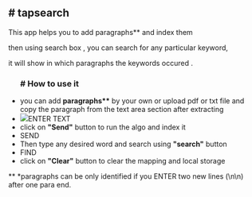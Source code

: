 <h2># tapsearch</h2>

  This app helps you to add paragraphs** and index them

  then using search box , you can search for any particular keyword,

  it will show in which paragraphs the keywords occured .

<ul>
 <h3> # How to use it </h3> 

  <li> you can add <strong>paragraphs**</strong> by your own or upload pdf or txt file and copy the paragraph
      from the text area section after extracting</li>
    
   <li><img src = "https://imgur.com/a/9hc5WSz">ENTER TEXT</li>
    
  <li>click on <strong>"Send"</strong> button to run the algo and index it</li>
  <li><img src = "">SEND</li>
  <li>Then type any desired word and search using <strong>"search"</strong> button</li>
  <li><img src = "">FIND</li>
  <li>click on <strong>"Clear"</strong> button to clear the mapping and local storage</li>
</ul>
**<img src = "">
*paragraphs can be only identified if you ENTER two new lines (\n\n) after one para end.
